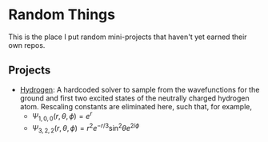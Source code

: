 # Random Things
This is the place I put random mini-projects that haven't yet earned their own repos.

## Projects
 - [Hydrogen](./hydrogen.ipynb): A hardcoded solver to sample from the wavefunctions for the ground and first two excited states of the neutrally charged hydrogen atom. Rescaling constants are eliminated here, such that, for example,
   - $\Psi_{1, 0, 0}(r, \theta, \phi) = e^r$
   - $\Psi_{3, 2, 2}(r, \theta, \phi) = r^2 e^{-r/3} \sin^2\theta e^{2i\phi}$